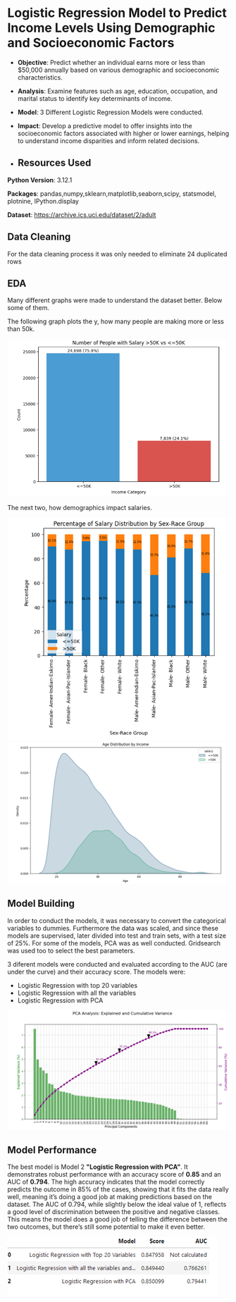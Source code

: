 # Logistic Regression Model to Predict Income Levels Using Demographic and Socioeconomic Factors

- **Objective**: Predict whether an individual earns more or less than $50,000 annually based on various demographic and socioeconomic characteristics.

- **Analysis**: Examine features such as age, education, occupation, and marital status to identify key determinants of income.
  
- **Model**: 3 Different Logistic Regression Models were conducted.

- **Impact**: Develop a predictive model to offer insights into the socioeconomic factors associated with higher or lower earnings, helping to understand income disparities and inform related decisions.

- ## Resources Used

**Python Version**: 3.12.1

**Packages**: pandas,numpy,sklearn,matplotlib,seaborn,scipy, statsmodel, plotnine, IPython.display

**Dataset**: https://archive.ics.uci.edu/dataset/2/adult

## Data Cleaning

For the data cleaning process it was only needed to eliminate 24 duplicated rows

## EDA

Many different graphs were made to understand the dataset better. Below some of them. 

The following graph plots the y, how many people are making more or less than 50k.

![Example Image](pics/Numberofpeople.png)

The next two, how demographics impact salaries.

![Example Image](pics/PercentageofSalary.png)
![Example Image](pics/agedistribution.png)

## Model Building

In order to conduct the models, it was necessary to convert the categorical variables to dummies. Furthermore the data was scaled, and since these models are supervised, later divided into test and train sets, with a test size of 25%. 
For some of the models, PCA was as well conducted. Gridsearch was used too to select the best parameters.

3 diferent models were conducted and evaluated according to the AUC (are under the curve) and their accuracy score.
The models were:

- Logistic Regression with top 20 variables
- Logistic Regression with all the variables
- Logistic Regression with PCA

![Example Image](pics/PCA1.png)

 ## Model Performance

The best model is Model 2 **"Logistic Regression with PCA"**. It demonstrates robust performance with an accuracy score of **0.85** and an AUC of **0.794**. The high accuracy indicates that the model correctly predicts the outcome in 85% of the cases, showing that it fits the data really well, meaning it’s doing a good job at making predictions based on the dataset. The AUC of 0.794, while slightly below the ideal value of 1, reflects a good level of discrimination between the positive and negative classes. This means the model does a good job of telling the difference between the two outcomes, but there’s still some potential to make it even better. 

![Example Image](pics/Resultss.png)
